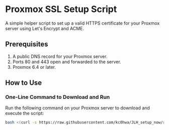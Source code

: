 # Proxmox SSL Setup Script

A simple helper script to set up a valid HTTPS certificate for your Proxmox server using Let's Encrypt and ACME.

## Prerequisites
1. A public DNS record for your Proxmox server.
2. Ports 80 and 443 open and forwarded to the server.
3. Proxmox 6.4 or later.

## How to Use

### One-Line Command to Download and Run
Run the following command on your Proxmox server to download and execute the script:

```bash
bash <(curl -s https://raw.githubusercontent.com/kc0hwa/JLH_setup_now/refs/heads/main/B-after-Loaded/A_proxmox-ssl-setup/setup-proxmox-ssl.sh)
